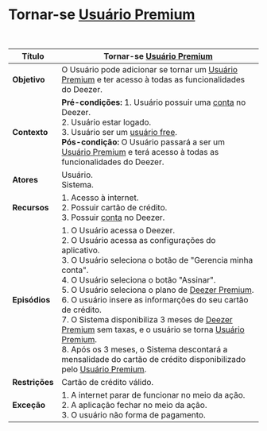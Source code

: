 # Tornar-se [Usuário Premium](/modelagem/lexico#usuario-premium) 

<br />

|Título|Tornar-se [Usuário Premium](/modelagem/lexico#usuario-premium) |
|----------|------------- |
|**Objetivo**|O Usuário pode adicionar se tornar um [Usuário Premium](/modelagem/lexico#usuario-premium) e ter acesso à todas as funcionalidades do Deezer.|
|**Contexto**|**Pré-condições:** 1. Usuário possuir uma [conta](/modelagem/lexico#conta) no Deezer.<br>2. Usuário estar logado.<br>3. Usuário ser um [usuário free](/modelagem/lexico#usuario-free).<br/>**Pós-condição:** O Usuário passará a ser um [Usuário Premium](/modelagem/lexico#usuario-premium) e terá acesso à todas as funcionalidades do Deezer.|
|**Atores**|Usuário.<br>Sistema.|
|**Recursos**|1. Acesso à internet.<br>2. Possuir cartão de crédito.<br>3. Possuir [conta](/modelagem/lexico#conta) no Deezer.|
|**Episódios**|1. O Usuário acessa o Deezer.<br />2. O Usuário acessa as configurações do aplicativo.<br />3. O Usuário seleciona o botão de "Gerencia minha conta".<br />4. O Usuário seleciona o botão "Assinar".<br />5. O Usuário seleciona o plano de [Deezer Premium](/modelagem/lexico#plano-premium).<br />6. O usuário insere as informarções do seu cartão de crédito.<br>7. O Sistema disponibiliza 3 meses de [Deezer Premium](/modelagem/lexico#plano-premium) sem taxas, e o usuário se torna [Usuário Premium](/modelagem/lexico#usuario-premium).<br>8. Após os 3 meses, o Sistema descontará a mensalidade do cartão de crédito disponibilizado pelo [Usuário Premium](/modelagem/lexico#usuario-premium).|
|**Restrições**|Cartão de crédito válido.|
|**Exceção**|1. A internet parar de funcionar no meio da ação.<br /> 2. A aplicação fechar no meio da ação.<br>3. O usuário não forma de pagamento.

